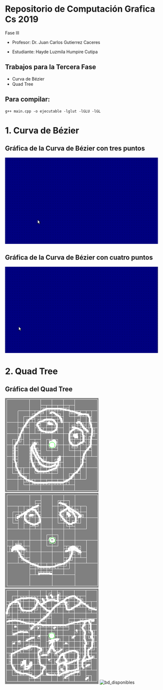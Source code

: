 # Repositorio de Computación Grafica Cs 2019
Fase III 

- Profesor: 
Dr. Juan Carlos Gutierrez Caceres

- Estudiante: 
Hayde Luzmila Humpire Cutipa

## Trabajos para la Tercera Fase
- Curva de Bézier
- Quad Tree

## Para compilar: 
```
g++ main.cpp -o ejecutable -lglut -lGLU -lGL
```
# 1. Curva de Bézier
## Gráfica de la Curva de Bézier con tres puntos
![](Imagenes/ConTresPuntos.gif )

## Gráfica de la Curva de Bézier con cuatro puntos
![](Imagenes/ConCuatroPuntos.gif)

# 2. Quad Tree
## Gráfica del Quad Tree
![bd_disponibles](Imagenes/quad2.png)
![bd_disponibles](Imagenes/quad3.png)
![bd_disponibles](Imagenes/quad5.png)
![bd_disponibles](Imagenes/quad4.png)

